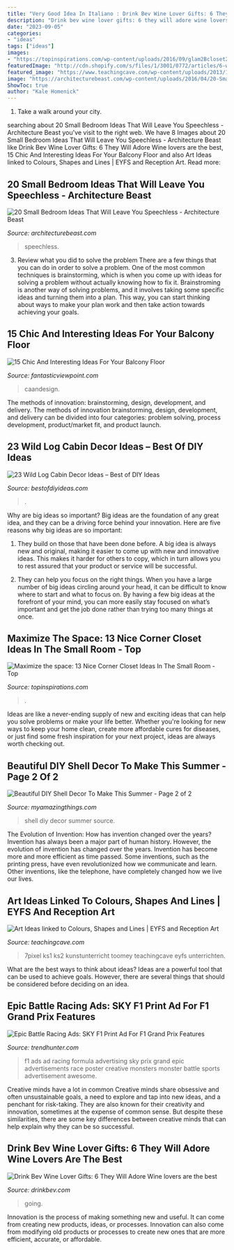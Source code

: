 ```yaml
---
title: "Very Good Idea In Italiano : Drink Bev Wine Lover Gifts: 6 They Will Adore Wine Lovers Are The Best"
description: "Drink bev wine lover gifts: 6 they will adore wine lovers are the best"
date: "2023-09-05"
categories:
- "ideas"
tags: ["ideas"]
images:
- "https://topinspirations.com/wp-content/uploads/2016/09/glam2Bcloset2Bguardaroba2Bddditional2Bdressing2Bcorner2Bstorage-633x950.jpg"
featuredImage: "http://cdn.shopify.com/s/files/1/3001/0772/articles/6-wine-lover-gifts-they-will-adore-124422_1200x1200.jpg?v=1618094905"
featured_image: "https://www.teachingcave.com/wp-content/uploads/2013/11/Thinking-Art.jpg"
image: "https://architecturebeast.com/wp-content/uploads/2016/04/20-Small-Bedroom-Ideas-That-Will-Leave-You-Speechless-featured-on-Architecture-Beast-11.jpg"
ShowToc: true
author: "Kale Homenick"
---
```



1) Take a walk around your city.

	

		
searching about 20 Small Bedroom Ideas That Will Leave You Speechless - Architecture Beast you've visit to the right web. We have 8 Images about 20 Small Bedroom Ideas That Will Leave You Speechless - Architecture Beast like Drink Bev Wine Lover Gifts: 6 They Will Adore Wine lovers are the best, 15 Chic And Interesting Ideas For Your Balcony Floor and also Art Ideas linked to Colours, Shapes and Lines | EYFS and Reception Art. Read more:
		
    
## 20 Small Bedroom Ideas That Will Leave You Speechless - Architecture Beast

<img loading=lazy src="https://architecturebeast.com/wp-content/uploads/2016/04/20-Small-Bedroom-Ideas-That-Will-Leave-You-Speechless-featured-on-Architecture-Beast-11.jpg" onerror="this.onerror=null;this.src='https://tse3.mm.bing.net/th?id=OIP.2h_O66Xu5netGgdXcBGZPAHaLH&amp;pid=15.1';" alt="20 Small Bedroom Ideas That Will Leave You Speechless - Architecture Beast">

_Source: architecturebeast.com_

>speechless. 

	

3. Review what you did to solve the problem
There are a few things that you can do in order to solve a problem. One of the most common techniques is brainstorming, which is when you come up with ideas for solving a problem without actually knowing how to fix it. Brainstroming is another way of solving problems, and it involves taking some specific ideas and turning them into a plan. This way, you can start thinking about ways to make your plan work and then take action towards achieving your goals.

    
## 15 Chic And Interesting Ideas For Your Balcony Floor

<img loading=lazy src="https://www.fantasticviewpoint.com/wp-content/uploads/2016/02/Apartment-in-Taiwan-06-634x951.jpg" onerror="this.onerror=null;this.src='https://tse2.mm.bing.net/th?id=OIP.S4SoPmxWZwDNvXF1bFDx_wHaLH&amp;pid=15.1';" alt="15 Chic And Interesting Ideas For Your Balcony Floor">

_Source: fantasticviewpoint.com_

>caandesign. 

	

The methods of innovation: brainstorming, design, development, and delivery.
The methods of innovation brainstorming, design, development, and delivery can be divided into four categories: problem solving, process development, product/market fit, and product launch.

    
## 23 Wild Log Cabin Decor Ideas – Best Of DIY Ideas

<img loading=lazy src="https://bestofdiyideas.com/wp-content/uploads/2016/09/wild-log-cabin-decor-06.jpg" onerror="this.onerror=null;this.src='https://tse1.mm.bing.net/th?id=OIP.OLbUSVy6RTxVcVwTiIgtRQHaJ4&amp;pid=15.1';" alt="23 Wild Log Cabin Decor Ideas – Best of DIY Ideas">

_Source: bestofdiyideas.com_

>. 

	

Why are big ideas so important?
Big ideas are the foundation of any great idea, and they can be a driving force behind your innovation. Here are five reasons why big ideas are so important:
1. They build on those that have been done before. A big idea is always new and original, making it easier to come up with new and innovative ideas. This makes it harder for others to copy, which in turn allows you to rest assured that your product or service will be successful.

2. They can help you focus on the right things. When you have a large number of big ideas circling around your head, it can be difficult to know where to start and what to focus on. By having a few big ideas at the forefront of your mind, you can more easily stay focused on what’s important and get the job done rather than trying too many things at once.

    
## Maximize The Space: 13 Nice Corner Closet Ideas In The Small Room - Top

<img loading=lazy src="https://topinspirations.com/wp-content/uploads/2016/09/glam2Bcloset2Bguardaroba2Bddditional2Bdressing2Bcorner2Bstorage-633x950.jpg" onerror="this.onerror=null;this.src='https://tse2.mm.bing.net/th?id=OIP.LhFqSTrrATMEhWdFvo3lfAHaLH&amp;pid=15.1';" alt="Maximize the space: 13 Nice Corner Closet Ideas In The Small Room - Top">

_Source: topinspirations.com_

>. 

	

Ideas are like a never-ending supply of new and exciting ideas that can help you solve problems or make your life better. Whether you're looking for new ways to keep your home clean, create more affordable cures for diseases, or just find some fresh inspiration for your next project, ideas are always worth checking out.

    
## Beautiful DIY Shell Decor To Make This Summer - Page 2 Of 2

<img loading=lazy src="http://myamazingthings.com/wp-content/uploads/2017/06/diy-shell-decor-7.jpg" onerror="this.onerror=null;this.src='https://tse2.mm.bing.net/th?id=OIP.FXkLP1yKDwQ8VGG7zgHK4gHaJ5&amp;pid=15.1';" alt="Beautiful DIY Shell Decor To Make This Summer - Page 2 of 2">

_Source: myamazingthings.com_

>shell diy decor summer source. 

	

The Evolution of Invention: How has invention changed over the years?
Invention has always been a major part of human history. However, the evolution of invention has changed over the years. Invention has become more and more efficient as time passed. Some inventions, such as the printing press, have even revolutionized how we communicate and learn. Other inventions, like the telephone, have completely changed how we live our lives.

    
## Art Ideas Linked To Colours, Shapes And Lines | EYFS And Reception Art

<img loading=lazy src="https://www.teachingcave.com/wp-content/uploads/2013/11/Thinking-Art.jpg" onerror="this.onerror=null;this.src='https://tse3.mm.bing.net/th?id=OIP.E1LZQSaiK6zi82C1xznzeQHaKu&amp;pid=15.1';" alt="Art Ideas linked to Colours, Shapes and Lines | EYFS and Reception Art">

_Source: teachingcave.com_

>7pixel ks1 ks2 kunstunterricht toomey teachingcave eyfs unterrichten. 

	

What are the best ways to think about ideas?
Ideas are a powerful tool that can be used to achieve goals. However, there are several things that should be considered before deciding on an idea.

    
## Epic Battle Racing Ads: SKY F1 Print Ad For F1 Grand Prix Features

<img loading=lazy src="http://cdn.trendhunterstatic.com/thumbs/monster-advertising-sky-f1-print-ad-for-formula-1-grand-prix.jpeg" onerror="this.onerror=null;this.src='https://tse3.mm.bing.net/th?id=OIP.0c6LuYPmuiJz-kOTNdOi_gHaKW&amp;pid=15.1';" alt="Epic Battle Racing Ads: SKY F1 Print Ad For F1 Grand Prix Features">

_Source: trendhunter.com_

>f1 ads ad racing formula advertising sky prix grand epic advertisements race poster creative monsters monster battle sports advertisement awesome. 

	

Creative minds have a lot in common
Creative minds share obsessive and often unsustainable goals, a need to explore and tap into new ideas, and a penchant for risk-taking. They are also known for their creativity and innovation, sometimes at the expense of common sense. But despite these similarities, there are some key differences between creative minds that can help explain why they can be so successful.

    
## Drink Bev Wine Lover Gifts: 6 They Will Adore Wine Lovers Are The Best

<img loading=lazy src="http://cdn.shopify.com/s/files/1/3001/0772/articles/6-wine-lover-gifts-they-will-adore-124422_1200x1200.jpg?v=1618094905" onerror="this.onerror=null;this.src='https://tse1.mm.bing.net/th?id=OIP.04axdIB38LFO8XshqHYmGgHaE8&amp;pid=15.1';" alt="Drink Bev Wine Lover Gifts: 6 They Will Adore Wine lovers are the best">

_Source: drinkbev.com_

>going. 

	

Innovation is the process of making something new and useful. It can come from creating new products, ideas, or processes. Innovation can also come from modifying old products or processes to create new ones that are more efficient, accurate, or affordable.

